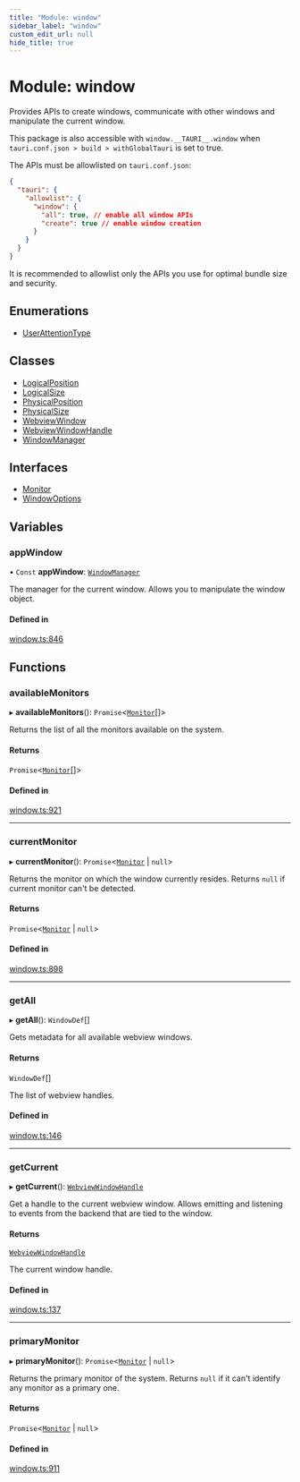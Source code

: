 ```yaml
---
title: "Module: window"
sidebar_label: "window"
custom_edit_url: null
hide_title: true
---
```


# Module: window

Provides APIs to create windows, communicate with other windows and manipulate the current window.

This package is also accessible with `window.__TAURI__.window` when `tauri.conf.json > build > withGlobalTauri` is set to true.

The APIs must be allowlisted on `tauri.conf.json`:
```json
{
  "tauri": {
    "allowlist": {
      "window": {
        "all": true, // enable all window APIs
        "create": true // enable window creation
      }
    }
  }
}
```
It is recommended to allowlist only the APIs you use for optimal bundle size and security.

## Enumerations

- [UserAttentionType](../enums/window.userattentiontype.md)

## Classes

- [LogicalPosition](../classes/window.logicalposition.md)
- [LogicalSize](../classes/window.logicalsize.md)
- [PhysicalPosition](../classes/window.physicalposition.md)
- [PhysicalSize](../classes/window.physicalsize.md)
- [WebviewWindow](../classes/window.webviewwindow.md)
- [WebviewWindowHandle](../classes/window.webviewwindowhandle.md)
- [WindowManager](../classes/window.windowmanager.md)

## Interfaces

- [Monitor](../interfaces/window.monitor.md)
- [WindowOptions](../interfaces/window.windowoptions.md)

## Variables

### appWindow

• `Const` **appWindow**: [`WindowManager`](../classes/window.windowmanager.md)

The manager for the current window. Allows you to manipulate the window object.

#### Defined in

[window.ts:846](https://github.com/tauri-apps/tauri/blob/4339b46/tooling/api/src/window.ts#L846)

## Functions

### availableMonitors

▸ **availableMonitors**(): `Promise`<[`Monitor`](../interfaces/window.monitor.md)[]\>

Returns the list of all the monitors available on the system.

#### Returns

`Promise`<[`Monitor`](../interfaces/window.monitor.md)[]\>

#### Defined in

[window.ts:921](https://github.com/tauri-apps/tauri/blob/4339b46/tooling/api/src/window.ts#L921)

___

### currentMonitor

▸ **currentMonitor**(): `Promise`<[`Monitor`](../interfaces/window.monitor.md) \| ``null``\>

Returns the monitor on which the window currently resides.
Returns `null` if current monitor can't be detected.

#### Returns

`Promise`<[`Monitor`](../interfaces/window.monitor.md) \| ``null``\>

#### Defined in

[window.ts:898](https://github.com/tauri-apps/tauri/blob/4339b46/tooling/api/src/window.ts#L898)

___

### getAll

▸ **getAll**(): `WindowDef`[]

Gets metadata for all available webview windows.

#### Returns

`WindowDef`[]

The list of webview handles.

#### Defined in

[window.ts:146](https://github.com/tauri-apps/tauri/blob/4339b46/tooling/api/src/window.ts#L146)

___

### getCurrent

▸ **getCurrent**(): [`WebviewWindowHandle`](../classes/window.webviewwindowhandle.md)

Get a handle to the current webview window. Allows emitting and listening to events from the backend that are tied to the window.

#### Returns

[`WebviewWindowHandle`](../classes/window.webviewwindowhandle.md)

The current window handle.

#### Defined in

[window.ts:137](https://github.com/tauri-apps/tauri/blob/4339b46/tooling/api/src/window.ts#L137)

___

### primaryMonitor

▸ **primaryMonitor**(): `Promise`<[`Monitor`](../interfaces/window.monitor.md) \| ``null``\>

Returns the primary monitor of the system.
Returns `null` if it can't identify any monitor as a primary one.

#### Returns

`Promise`<[`Monitor`](../interfaces/window.monitor.md) \| ``null``\>

#### Defined in

[window.ts:911](https://github.com/tauri-apps/tauri/blob/4339b46/tooling/api/src/window.ts#L911)
